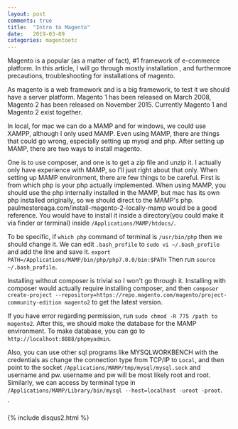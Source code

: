 ```yaml
---
layout: post
comments: true
title:  "Intro to Magento"
date:   2019-03-09
categories: magentoetc
---
```


Magento is a popular (as a matter of fact), #1 framework of e-commerce platform.
In this article, I will go through mostly installation , and furthermore precautions, troubleshooting for installations of magento.

As magento is a web framework and is a big framework, 
to test it we should have a server platform.
Magento 1 has been released on March 2008,
Magento 2 has been released on November 2015.
Currently Magento 1 and Magento 2 exist together.

In local, for mac we can do a MAMP and for windows, 
we could use XAMPP, although I only used MAMP.
Even using MAMP, there are things that could go wrong,
especially setting up mysql and php.
After setting up MAMP, there are two ways to install magento.

One is to use composer, and one is to get a zip file and unzip it.
I actually only have experience with MAMP, so I'll just right about that only.
When setting up MAMP environment, there are few things to be careful.
First is from which php is your php actually implemented.
When using MAMP, you should use the php internally installed in the MAMP,
but mac has its own php installed originally, so we should direct to the MAMP's php.
paulmestereaga.com/install-magento-2-locally-mamp would be a good reference.
You would have to install it inside a directory(you could make it via finder or terminal)
inside `/Applications/MAMP/htdocs/`.

To be specific, if `which php` command of terminal is `/usr/bin/php` then we should change it.
We can edit `.bash_profile` to `sudo vi ~/.bash_profile` and add the line and save it.
`export PATH=/Applications/MAMP/bin/php/php7.0.0/bin:$PATH` Then run `source ~/.bash_profile`.

Installing without composer is trivial so I won't go through it. Installing with composer would actually
require installing composer, and then `composer create-project --repository=https://repo.magento.com/magento/project-community-edition magento2` to get the latest version.

If you have error regarding permission, run `sudo chmod -R 775 /path to magento2`. 
After this, we should make the database for the MAMP environment.
To make database, you can go to `http://localhost:8888/phpmyadmin`.

Also, you can use other sql programs like MYSQLWORKBENCH with the credentials as
change the connection type from TCP/IP to `Local`, and then point to the socket
`/Applications/MAMP/tmp/mysql/mysql.sock` and username and pw. 
username and pw will be most likely root and root.
Similarly, we can access by terminal type in
`/Applications/MAMP/Library/bin/mysql --host=localhost -uroot -proot`.

`





{% include disqus2.html %}
